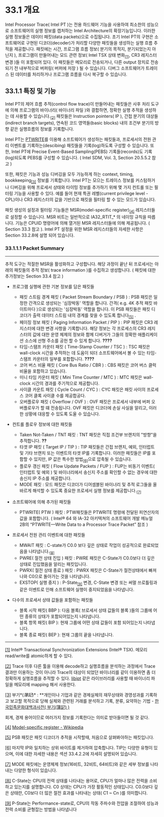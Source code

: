 # 33.1 개요

Intel Processor Trace( Intel PT )는 전용 하드웨어 기능을 사용하여 최소한의 성능으로 소프트웨어의 실행 정보를 캡처하는 Intel Architecture의 확장기능입니다. 이러한 실행 정보들은 데이터 패킷(data packets)으로 수집됩니다. 초기 Intel PT의 구현은 소프트웨어로 구현된 디코더(decoder)가 처리할 다양한 패킷들을 생성하는 실행 흐름 추적을 제공합니다. 패킷에는 시간, 프로그램 흐름 정보( 분기의 목적지, 분기되었는지 아닌지 ), 프로그램이 만들어내는 모드 관련 정보( Intel TSX 상태 변화<a name="note_1_back"></a><sub>[[1]](#note_1)</sub>, CR3 레지스터 변경 )들 이 포함되어 있다. 이 패킷들은 메모리로 전송되거나, 다른 output 장치로 전송되기 전 내부적으로 버퍼링( 버퍼에 저장 ) 될 수 있습니다. 디버그 소프트웨어가 트레이스 된 데이터를 처리하거나 프로그램 흐름을 다시 복구할 수 있습니다.

## 33.1.1 특징 및 기능

Intel PT의 제어 흐름 추적(control flow trace)이 만들어내는 패킷들은 사후 처리 도구에 의해 프로그램의 바이너리( 바이너리 파일 )와 결합하면, 정확한 실행 추적을 생성하는 데 사용할 수 있습니다.<a name="note_2_back"></a><sub>[[2]](#note_2)</sub> 패킷들은 Instruction pointers( IP ), 간접 분기의 대상들(indirect branch targets), 연속된 코드 영역들(basic blocks) 내의 조건부 분기의 방향 같은 실행흐름의 정보를 기록합니다.

   Intel PT는 [PTWRITE](https://hjlebbink.github.io/x86doc/html/PTWRITE.html)를 이용해 소프트웨어가 생성하는 패킷들과, 프로세서의 전원 관리 이벤트를 기록하는(descibing) 패킷들을 기록(log)하도록 구성할 수 있습니다. 또한, Intel PT에 Precise Event-Based Sampling(PEBS) 기록들(records)도 기록(log)되도록 PEBS를 구성할 수 있습니다. ( Intel SDM, Vol. 3, Section 20.5.5.2 참고 )

   또한, 패킷은 기능과 성능 디버깅을 모두 가능하게 하는 context, timing, bookkeeping<a name="note_3_back"></a><sub>[[3]](#note_3)</sub> 정보를 기록합니다. Intel PT는 모으는 트레이스 정보를  커스텀하거나 디버깅을 위해 프로세서 상태와 타이밍 정보를 추가하기 위해 몇 가지 컨트롤 또는 필터링 기능을 사용할 수 있다. 예를 들어 현재 특권 레벨(current privilege level - CPL)이나 CR3 레지스터의 값을 기반으로 패킷을 필터링 할 수 있는 모드가 있습니다.

   패킷 생성의 설정과 필터링 기능들은 MSR(model-specific register)<a name="note_4_back"></a><sub>[[4]](#note_4)</sub> 레지스터들로 설정할 수 있습니다. MSR 비트는 일반적으로 IA32_RTIT_* 의 네이밍 규칙을 따릅니다. 기능은 CPUID 명령어에 의해 열거된 MSR 레지스터들에 의해 제공됩니다. ( Section 33.3 참고 ). Intel PT 설정을 위한 MSR 레지스터들의 자세한 사항은 Section 33.2.8에 설명 되어 있습니다.

### 33.1.1.1 Packet Summary

---

추적 도구는 적절한 MSR을 활성화하고 구성합니다. 해당 과정이 끝난 뒤 프로세서는 아래의 패킷들의 추적 정보( trace information )를 수집하고 생성합니다. ( 패킷에 대한 추가정보는 Section 33.4 참고 )

- 프로그램 실행에 관한 기본 정보를 담은 패킷들
  + 패킷 스트림 경계 패킷 ( Packet Stream Boundary / PSB ) : PSB 패킷은 일정한 간격으로 생성되는 '심장박동' 역할을 합니다. 간격( e.g. 4K 추적 패킷 바이트마다 )으로 생성되는 '심장박동' 역할을 합니다. 이 PSB 패킷들은 패킷 디코더가 출력 데이터 스트림 내의 경계를 찾을 수 있도록 합니다<a name="note_5_back"></a><sub>[[5]](#note_5)</sub> .
  + 페이징 정보 패킷 ( Paging Information Packet / PIP ) : PIP 패킷은 CR3 레지스터에 대한 변경 사항을 기록합니다. 해당 정보는 각 프로세스의 CR3 레지스터의 값에 대한 운영 체제의 정보와 함께 디버거가 그들의 정확한 애플리케이션 소스에 선형 주소를 공헌 할 수 있게 합니다. **????**
  + 타임-스탬프 카운터 패킷 ( Time-Stamp Counter / TSC ) : TSC 패킷은 wall-clock 시간을 추적하는 데 도움이 되더 소프트웨어에서 볼 수 있는 타임-스탬프 카운터의 일부를 포합합니다. **????**
  + 코어 버스 비율 패킷 ( Core Bus Ratio / CBR ) : CBS 패킷은 코어 버스 클럭 비율을 포함하고 있습니다.
  + 미니 타임 카운터 패킷 (  Mini Time Counter / MTC ) : MTC 패킷은 wall-clock 시간의 경과를 주기적으로 제공합니다.
  + 사이클 카운트 패킷 ( Cycle Count / CYC ) : CYC 패킷은 패킷 사이의 프로세스 코어 클록 사이클 수를 제공합공다.
  + 오버플로우 패킷 ( Overflow / OVF ) : OVF 패킷은 프로세서 내부에 버퍼 오버플로우가 할 떄 전송됩니다. OVF 패킷은 디코더에 손실 사실을 알리고, 이러한 상황에 대응할 수 있도록 도울 수 있습니다.

- 컨트롤 플로우 정보에 대한 패킷들
  + Taken Not-Taken / TNT 패킷 : TNT 패킷은 직접 조건부 브랜치의 "방향"을 추적합니다. **??**
  + 타겟 IP 패킷 ( Target IP / TIP ) : TIP 패킷들은 간접 브랜치, 예외, 인터럽트 및 기타 브랜치 또는 이벤트의 타겟 IP를 기록합니다. 이러한 패킷들은 IP를 포함할 수 있지만, IP 값은 특수한 방법<a name="note_6_back"></a><sub>[[6]](#note_6)</sub>으로 압축될 수 있습니다.
  + 플로우 갱신 패킷 ( Flow Update Packets / FUP ) : FUP는 비동기 이벤트( 인터럽트 및 예외 ) 및 바이너리에서 송신지 주소를 확인할 수 없는 경우에 대한 송신지 IP 주소를 제공합니다.
  + MODE 패킷 : 모드 패킷은 디코더가 디어셈블된 바이너리 및 추적 로그들을 올바르게 해석할 수 있도록 중요한 프로세서 실행 정보를 제공합니다.<a name="note_7_back"></a><sub>[[7]](#note_7)</sub>
  
- 소프트웨어에 의해 추가된 패킷들
  + PTWRITE( PTW ) 패킷 : PTW패킷들은 PTWRITE 명령에 전달된 피연산자의 값을 포함합니다. ( Intel® 64 와 IA-32 아키텍쳐의 소프트웨어 개발 메뉴얼 2B의 “PTWRITE—Write Data to a Processor Trace Packet” 참조 )

- 프로세서 전원 관리 이벤트에 대한 패킷들
  + MWAIT 패킷 : C-state가 C0.0 보다 깊은 상태로 작업이 성공적으로 완료되었음을 나타냅니다.<a name="note_8_back"></a><sub>[[8]](#note_8)</sub>
  + PWRE( 절전 상태 진입 ) 패킷 : PWRE 패킷은 C-State가 C0.0보다 더 깊은 상태로 진입했음을 알리는 패킷입니다.
  + PWRX( 절전 상태 종료 ) 패킷 : PWRX 패킷은 C-State가 절전상태에서 빠져나와 C0으로 돌아가는 것을 나타냅니다.
  + EXSTOP( 실행 중지 ) : P-State<a name="note_9_back"></a><sub>[[9]](#note_9)</sub> 변경, C-State 변경 또는 써멀 쓰로틀링과 같은 이벤트로 인해 소프트웨어 실행이 중지되었음을 나타냅니다.

- 다수의 프로세서 상태 값들을 포함하는 패킷들
  + 블록 시작 패킷( BBP ): 다음 블록( 브로세서 상태 값들의 블록 )들의 그룹에 어떤 종류의 상태가 포함되어있는지 나타냅니다.
  + 블록 항목 패킷( BIP ): 현재 그룹에 어떤 상태 값들이 포함 되어있는지 나타냅니다.
  + 블록 종료 패킷( BEP ): 현재 그룹의 끝을 나타냅니다.


---

<a name="note_1"></a>[[1]](#note_1_back) Intel® Transactional Synchronization Extensions (Intel® TSX). 메모리 read/write를 atomic하게 할 수 있다.

<a name="note_2"></a>[[2]](#note_2_back) Trace 이후 다른 툴을 이용해 decode하고 실행흐름을 분석하는 과정에서 Trace결과만 이용하는 것이 아니라 Trace의 대상이 되었던 바이너리를 같이 이용하면 좀 더 정확하게 실행흐름을 추적할 수 있다. [libipt](https://github.com/intel/libipt) 같은 라이브러리를 사용할 때 바이너리 파일을 메모리에 mapping 해서 사용한다.

<a name="note_3"></a>[[3]](#note_3_back) 부기*(*簿記*)* : **개인이나 기업과 같은 경제실체의 재무상태와 경영성과를 기록하고 보고할 목적으로 당해 실체와 관련된 거래를 분석하고 기록, 분류, 요약하는 기법 *-* [한국민족문화대백과사전( 부기(簿記) )](http://encykorea.aks.ac.kr/Contents/Item/E0024110)

회계, 경제 용어이므로 여러가지 정보를 기록한다는 의미로 받아들이면 될 것 같다.

<a name="note_4"></a>[[4]](#note_4_back) [Model-specific register - Wikipedia](https://en.wikipedia.org/wiki/Model-specific_register)

<a name="note_5"></a>[[5]](#note_5_back) PSB 패킷은 패킷 디코더가 추적을 시작할때, 처음으로 살펴봐야하는 패킷입니다.

<a name="note_6"></a>[[6]](#note_6_back) 마지막 IP와 일치하는 상위 바이트를 제거하여 압축합니다. TIP는 다양한 유형이 있으며, 이에 대한 자세한 내용은 섹션 33.4.2.2에 자세히 설명되어 있습니다.

<a name="note_7"></a>[[7]](#note_7_back) MODE 패킷에는 운영체제 정보(16비트, 32비트, 64비트)와 같은 세부 정보를 나타내는 다양한 형식이 있습니다.

<a name="note_8"></a>[[8]](#note_8_back) C-State는 CPU의 전력 상태를 나타내는 용어로, CPU가 얼마나 많은 전력을 소비하고 있는지를 설명합니다. C0 상태는 CPU가 가장 활동적인 상태입니다. C0.0보다 깊은 상태란, C0보다 더 많은 절전 효과를 나타내는 상태( C1 ~ Cn )를 의미합니다.

<a name="note_9"></a>[[9]](#note_9_back) P-State는 Performance-state로, CPU의 작동 주파수와 전압을 조절하여 성능과 전력 소비를 균형잡는 방법을 나타냅니다
